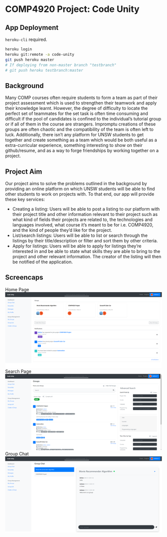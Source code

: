 # COMP4920 Project: Code Unity

## App Deployment
`heroku-cli` required.

```bash
heroku login
heroku git:remote -a code-unity
git push heroku master
# If deploying from non-master branch "testbranch"
# git push heroku testbranch:master
```

## Background
Many COMP courses often require students to form a team as part of their project assessment which is used to strengthen their teamwork and apply their knowledge learnt. However, the degree of difficulty to locate the perfect set of teammates for the set task is often time consuming and difficult if the pool of candidates is confined to the individual’s tutorial group or if all of them in the course are strangers. Impromptu creations of these groups are often chaotic and the compatibility of the team is often left to luck. Additionally, there isn’t any platform for UNSW students to get together and create something as a team which would be both useful as a extra-curricular experience, something interesting to show on their github/resume, and as a way to forge friendships by working together on a project.

## Project Aim
Our project aims to solve the problems outlined in the background by providing an online platform on which UNSW students will be able to find other students to work on projects with. To that end, our app will provide these key services:
- Creating a listing: Users will be able to post a listing to our platform with their project title and other information relevant to their project such as what kind of fields their projects are related to, the technologies and languages involved, what course it’s meant to be for i.e. COMP4920, and the kind of people they’d like for the project.
- List/search listings: Users will be able to list or search through the listings by their title/description or filter and sort them by other criteria.
- Apply for listings: Users will be able to apply for listings they’re interested in and be able to state what skills they are able to bring to the project and other relevant information. The creator of the listing will then be notified of the application.

## Screencaps
Home Page
![Home Page](https://github.com/Jackson-Luu/CodeUnity/blob/master/screencaps/screencap1.png)
Search Page
![Search Page](https://github.com/Jackson-Luu/CodeUnity/blob/master/screencaps/screencap2.png)
Group Chat
![Group Chat](https://github.com/Jackson-Luu/CodeUnity/blob/master/screencaps/screencap3.png)

